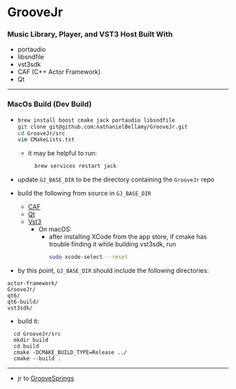 # GrooveJr
### Music Library, Player, and VST3 Host Built With
- portaudio
- libsndfile
- vst3sdk
- CAF (C++ Actor Framework)
- Qt

---

### MacOs Build (Dev Build)

- ```bash
  brew install boost cmake jack portaudio libsndfile
  git clone git@github.com:nathanielBellamy/GrooveJr.git 
  cd GrooveJr/src
  vim CMakeLists.txt
  ```
  
  - it may be helpful to run: 
    ```bash
      brew services restart jack
    ```
- update `GJ_BASE_DIR` to be the directory containing the `GrooveJr` repo

- build the following from source in `GJ_BASE_DIR`
  - [CAF](https://www.actor-framework.org/)
  - [Qt](https://www.qt.io/)
  - [Vst3](https://github.com/steinbergmedia/vst3sdk)
    - On macOS:
      - after installing XCode from the app store, if cmake has trouble finding it while
        building vst3sdk, run
        ```bash 
        sudo xcode-select --reset
        ```
- by this point, `GJ_BASE_DIR` should include the following directories:
```
actor-framework/
GrooveJr/
qt6/
qt6-build/
vst3sdk/
```

- build it:
```
  cd GrooveJr/src
  mkdir build
  cd build
  cmake -DCMAKE_BUILD_TYPE=Release ../
  cmake --build .
```
___

- jr to [GrooveSprings](https://github.com/nathanielBellamy/GrooveSprings)